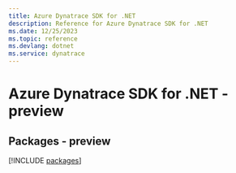 ```yaml
---
title: Azure Dynatrace SDK for .NET
description: Reference for Azure Dynatrace SDK for .NET
ms.date: 12/25/2023
ms.topic: reference
ms.devlang: dotnet
ms.service: dynatrace
---
```

# Azure Dynatrace SDK for .NET - preview
## Packages - preview
[!INCLUDE [packages](dynatrace-index.md)]
